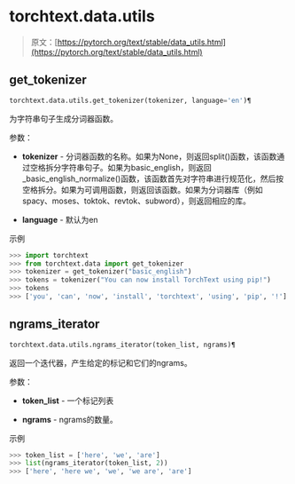 # torchtext.data.utils

> 原文：[https://pytorch.org/text/stable/data_utils.html](https://pytorch.org/text/stable/data_utils.html)

## get_tokenizer[](#get-tokenizer "Permalink to this heading")

```py
torchtext.data.utils.get_tokenizer(tokenizer, language='en')¶
```

为字符串句子生成分词器函数。

参数：

+   **tokenizer** - 分词器函数的名称。如果为None，则返回split()函数，该函数通过空格拆分字符串句子。如果为basic_english，则返回_basic_english_normalize()函数，该函数首先对字符串进行规范化，然后按空格拆分。如果为可调用函数，则返回该函数。如果为分词器库（例如spacy、moses、toktok、revtok、subword），则返回相应的库。

+   **language** - 默认为en

示例

```py
>>> import torchtext
>>> from torchtext.data import get_tokenizer
>>> tokenizer = get_tokenizer("basic_english")
>>> tokens = tokenizer("You can now install TorchText using pip!")
>>> tokens
>>> ['you', 'can', 'now', 'install', 'torchtext', 'using', 'pip', '!'] 
```

## ngrams_iterator[](#ngrams-iterator "Permalink to this heading")

```py
torchtext.data.utils.ngrams_iterator(token_list, ngrams)¶
```

返回一个迭代器，产生给定的标记和它们的ngrams。

参数：

+   **token_list** - 一个标记列表

+   **ngrams** - ngrams的数量。

示例

```py
>>> token_list = ['here', 'we', 'are']
>>> list(ngrams_iterator(token_list, 2))
>>> ['here', 'here we', 'we', 'we are', 'are'] 
```
